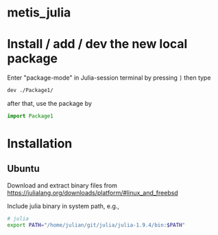 # metis_julia

# Install / add / dev the new local package

Enter "package-mode" in Julia-session terminal by pressing `]` then type
```bash
dev ./Package1/
```

after that, use the package by

```julia
import Package1
```


# Installation
## Ubuntu
Download and extract binary files from
https://julialang.org/downloads/platform/#linux_and_freebsd

Include julia binary in system path, e.g., 
```bash
# julia
export PATH="/home/julian/git/julia/julia-1.9.4/bin:$PATH"
```
